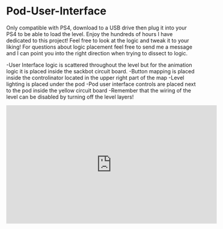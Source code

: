 # Pod-User-Interface

Only compatible with PS4, download to a USB drive then plug it into your PS4 to be able to load the level. Enjoy the hundreds of hours I have dedicated to this project! Feel free to look at the logic and tweak it to your liking! For questions about logic placement feel free to send me a message and I can point you into the right direction when trying to dissect to logic. 

-User Interface logic is scattered throughout the level but for the animation logic it is placed inside the sackbot circuit board.
-Button mapping is placed inside the controlinator located in the upper right part of the map
-Level lighting is placed under the pod
-Pod user interface controls are placed next to the pod inside the yellow circuit board
-Remember that the wiring of the level can be disabled by turning off the level layers!


<iframe width="560" height="315" src="https://www.youtube.com/embed/0pq9n8BGJe8" title="YouTube video player" frameborder="0" allow="accelerometer; autoplay; clipboard-write; encrypted-media; gyroscope; picture-in-picture" allowfullscreen></iframe>
